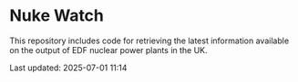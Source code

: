# Nuke Watch

This repository includes code for retrieving the latest information available on the output of EDF nuclear power plants in the UK.

Last updated: 2025-07-01 11:14